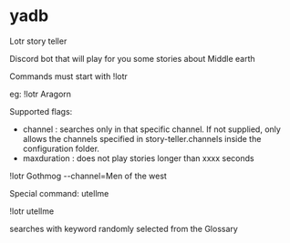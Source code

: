 # yadb
Lotr story teller

Discord bot that will play for you some stories about Middle earth

Commands must start with !lotr

eg: !lotr Aragorn 

Supported flags: 
  - channel : searches only in that specific channel. If not supplied, only allows the channels specified in story-teller.channels inside the configuration folder.
  - maxduration : does not play stories longer than xxxx seconds

!lotr Gothmog --channel=Men of the west

Special command: utellme

!lotr utellme

searches with keyword randomly selected from the Glossary



